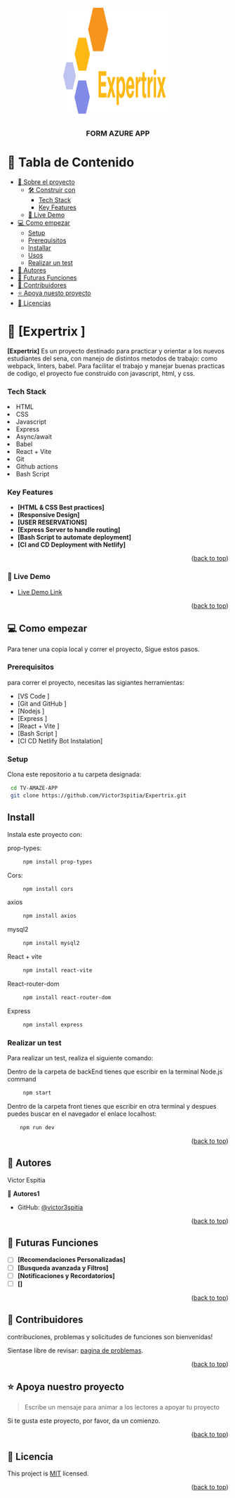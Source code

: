 <a name="readme-top"></a>

<div align="center">

<img src="./frontEnd/src/assets/expertrix.png" alt="logo" width="250" height="250" />
  <br/>

  <h3><b>FORM AZURE APP</b></h3>

</div>

<!-- tabla de contenido -->

# 📗 Tabla de Contenido

- [📖 Sobre el proyecto](#about-project)
  - [🛠 Construir con](#built-with)
    - [Tech Stack](#tech-stack)
    - [Key Features](#key-features)
  - [🚀 Live Demo](#live-demo)
- [💻 Como empezar](#getting-started)
  - [Setup](#setup)
  - [Prerequisitos](#prerequisites)
  - [Installar](#install)
  - [Usos](#usage)
  - [Realizar un test](#run-tests)
- [👥 Autores](#authors)
- [🔭 Futuras Funciones](#future-features)
- [🤝 Contribuidores](#contributing)
- [⭐️ Apoya nuesto proyecto](#support)
- [📝 Licencias](#license)

<!-- Descripcion de proyecto -->

# 📖 [Expertrix ] <a name="about-project"></a>

**[Expertrix]** Es un proyecto destinado para practicar y orientar a los nuevos estudiantes del sena, con manejo de distintos metodos de trabajo: como webpack, linters, babel. Para facilitar el trabajo y manejar buenas practicas de codigo, el proyecto fue construido con javascript, html, y css.

### Tech Stack <a name="tech-stack"></a>

<li> HTML </li>
<li> CSS </li>
<li> Javascript </li>
<li> Express </li>
<li> Async/await </li>
<li> Babel </li>
<li> React + Vite </li>
<li> Git </li>
<li> Github actions </li>
<li> Bash Script </li>
<!-- Funciones -->

### Key Features <a name="key-features"></a>

- **[HTML & CSS Best practices]**
- **[Responsive Design]**
- **[USER RESERVATIONS]**
- **[Express Server to handle routing]**
- **[Bash Script to automate deployment]**
- **[CI and CD Deployment with Netlify]**

<p align="right">(<a href="#readme-top">back to top</a>)</p>

<!-- LIVE DEMO -->

### 🚀 Live Demo <a name="live-demo"></a>

<!-- aqui va el github actions -->

- [Live Demo Link](	https://google.com)



<p align="right">(<a href="#readme-top">back to top</a>)</p>

<!-- Como empezar -->

## 💻 Como empezar <a name="getting-started"></a>

Para tener una copia local y correr el proyecto, Sigue estos pasos.

### Prerequisitos
para correr el proyecto, necesitas las sigiantes herramientas:
- [VS Code ]
- [Git and GitHub ]
- [Nodejs ]
- [Express ]
- [React + Vite ]
- [Bash Script ]
- [CI CD Netlify Bot  Instalation]

### Setup

Clona este repositorio a tu carpeta designada:
```sh
 cd TV-AMAZE-APP
 git clone https://github.com/Victor3spitia/Expertrix.git
```

## Install

Instala este proyecto con:

prop-types:
```sh
     npm install prop-types
```

Cors:
```sh
     npm install cors
```

axios
```sh
     npm install axios
```

mysql2
```sh
     npm install mysql2
```
React + vite
```sh
     npm install react-vite
```
React-router-dom
```sh
     npm install react-router-dom
```

Express 
```sh
     npm install express 
```

### Realizar un test

Para realizar un test, realiza el siguiente comando:

Dentro de la carpeta de backEnd tienes que escribir en la terminal Node.js command
```sh
     npm start
```

Dentro de la carpeta front tienes que escribir en otra terminal y despues puedes buscar en el 
navegador el enlace localhost:
```sh
    npm run dev
```


<p align="right">(<a href="#readme-top">back to top</a>)</p>

<!-- autores -->

## 👥 Autores <a name="authors"></a>

Victor Espitia

👤 **Autores1**

- GitHub: [@victor3spitia](https://github.com/Victor3spitia)

<p align="right">(<a href="#readme-top">back to top</a>)</p>

<!-- Futuras Funciones -->

## 🔭 Futuras Funciones <a name="future-features"></a>


- [ ] **[Recomendaciones Personalizadas]**
- [ ] **[Busqueda avanzada y Filtros]**
- [ ] **[Notificaciones y Recordatorios]**
- [ ] **[]**

<p align="right">(<a href="#readme-top">back to top</a>)</p>

<!-- CONtribuidores -->

## 🤝 Contribuidores <a name="contributing"></a>

contribuciones, problemas y solicitudes de funciones son bienvenidas!

Sientase libre de revisar: [pagina de problemas](https://github.com/alyconr/TV-AMAZE-APP.git/issues).

<p align="right">(<a href="#readme-top">back to top</a>)</p>

<!-- Soporte -->

## ⭐️ Apoya nuestro proyecto <a name="support"></a>

> Escribe un mensaje para animar a los lectores a apoyar tu proyecto

Si te gusta este proyecto, por favor, da un comienzo.

<p align="right">(<a href="#readme-top">back to top</a>)</p>


<!-- LICENSE -->

## 📝 Licencia <a name="license"></a>

This project is [MIT](/LICENSE.md) licensed.

<p align="right">(<a href="#readme-top">back to top</a>)</p>
